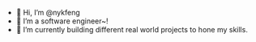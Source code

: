 - 👋 Hi, I’m @nykfeng
- 👀 I’m a software engineer~!
- 🌱 I’m currently building different real world projects to hone my skills.


<!---
nykfeng/nykfeng is a ✨ special ✨ repository because its `README.md` (this file) appears on your GitHub profile.
You can click the Preview link to take a look at your changes.
--->
